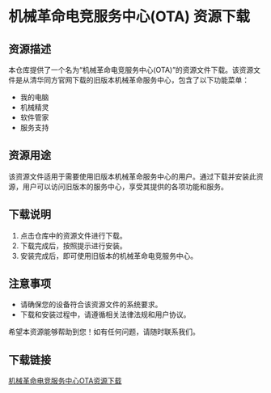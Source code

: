 # 机械革命电竞服务中心(OTA) 资源下载

## 资源描述

本仓库提供了一个名为“机械革命电竞服务中心(OTA)”的资源文件下载。该资源文件是从清华同方官网下载的旧版本机械革命服务中心，包含了以下功能菜单：

- 我的电脑
- 机械精灵
- 软件管家
- 服务支持

## 资源用途

该资源文件适用于需要使用旧版本机械革命服务中心的用户。通过下载并安装此资源，用户可以访问旧版本的服务中心，享受其提供的各项功能和服务。

## 下载说明

1. 点击仓库中的资源文件进行下载。
2. 下载完成后，按照提示进行安装。
3. 安装完成后，即可使用旧版本的机械革命电竞服务中心。

## 注意事项

- 请确保您的设备符合该资源文件的系统要求。
- 下载和安装过程中，请遵循相关法律法规和用户协议。

希望本资源能够帮助到您！如有任何问题，请随时联系我们。

## 下载链接

[机械革命电竞服务中心OTA资源下载](https://pan.quark.cn/s/415ec2d4a90d)